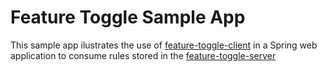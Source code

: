 # Feature Toggle Sample App

This sample app ilustrates the use of [feature-toggle-client](https://github.com/johnowl/owl-toggle-client) in a Spring web application to consume rules stored in the [feature-toggle-server](https://github.com/johnowl/owl-toggle-server)
